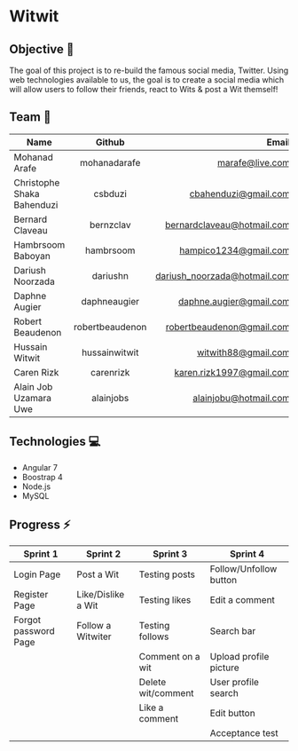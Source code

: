 # Witwit

## Objective 🎯
The goal of this project is to re-build the famous social media, Twitter. Using web technologies available to us, the goal is to create a social media which will allow users to follow their friends, react to Wits & post a Wit themself!

## Team 👥
| Name          | Github        | Email  |
| ------------- |:-------------:| -----:|
| Mohanad Arafe | mohanadarafe | marafe@live.com |
| Christophe Shaka Bahenduzi | csbduzi | cbahenduzi@gmail.com |
| Bernard Claveau | bernzclav | bernardclaveau@hotmail.com |
| Hambrsoom Baboyan | hambrsoom | hampico1234@gmail.com |
| Dariush Noorzada | dariushn | dariush_noorzada@hotmail.com |
| Daphne Augier | daphneaugier | daphne.augier@gmail.com |
| Robert Beaudenon | robertbeaudenon | robertbeaudenon@gmail.com |
| Hussain Witwit | hussainwitwit | witwith88@gmail.com |
| Caren Rizk | carenrizk | karen.rizk1997@gmail.com |
| Alain Job Uzamara Uwe | alainjobs | alainjobu@hotmail.com |

## Technologies 💻
* Angular 7
* Boostrap 4
* Node.js
* MySQL

## Progress ⚡
| Sprint 1             | Sprint 2           |Sprint 3            |Sprint 4                 | 
| -------------        |-------------       | -------------      | -------------           | 
| Login Page           | Post a Wit         | Testing posts      | Follow/Unfollow button  |
| Register Page        | Like/Dislike a Wit | Testing likes      | Edit a comment          |
| Forgot password Page | Follow a Witwiter  | Testing follows    | Search bar              |
|                      |                    | Comment on a wit   | Upload profile picture  |
|                      |                    | Delete wit/comment | User profile search     |
|                      |                    | Like a comment     | Edit button             |
|                      |                    |                    | Acceptance test         |
